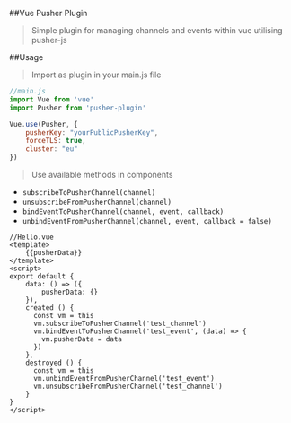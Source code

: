 ##Vue Pusher Plugin
>Simple plugin for managing channels and events within vue utilising pusher-js

##Usage
>Import as plugin in your main.js file

```js
//main.js
import Vue from 'vue'
import Pusher from 'pusher-plugin'

Vue.use(Pusher, {
    pusherKey: "yourPublicPusherKey", 
    forceTLS: true, 
    cluster: "eu"
})
```

>Use available methods in components
* ```subscribeToPusherChannel(channel)```
* ```unsubscribeFromPusherChannel(channel)```
* ```bindEventToPusherChannel(channel, event, callback)```
* ```unbindEventFromPusherChannel(channel, event, callback = false)```

```vue
//Hello.vue
<template>
    {{pusherData}}
</template>
<script>
export default {
    data: () => ({
        pusherData: {}
    }),
    created () {
      const vm = this
      vm.subscribeToPusherChannel('test_channel')
      vm.bindEventToPusherChannel('test_event', (data) => {
        vm.pusherData = data
      })
    },
    destroyed () {
      const vm = this
      vm.unbindEventFromPusherChannel('test_event')
      vm.unsubscribeFromPusherChannel('test_channel')
    }
}
</script>
```
